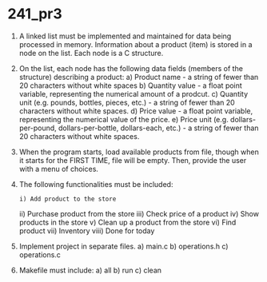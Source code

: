 # 241_pr3

1) A linked list must be implemented and maintained for data being processed in
memory. Information about a product (item) is stored in a node on the list.
Each node is a C structure.

2) On the list, each node has the following data fields (members of the
	structure) describing a product:
	a) Product name - a string of fewer than 20 characters without white spaces
	b) Quantity value - a float point variable, representing the numerical
	amount of a prodcut.
	c) Quantity unit (e.g. pounds, bottles, pieces, etc.) - a string of fewer
	than 20 characters without white spaces.
	d) Price value - a float point variable, representing the numerical value
	of the price.
	e) Price unit (e.g. dollars-per-pound, dollars-per-bottle, dollars-each,
		etc.) - a string of fewer than 20 characters without white spaces.

3) When the program starts, load available products from file, though when it
starts for the FIRST TIME, file will be empty. Then, provide the user with a
menu of choices. 

4) The following functionalities must be included:

	   i) Add product to the store
	  ii) Purchase product from the store
	 iii) Check price of a product
	  iv) Show products in the store
	   v) Clean up a product from the store
	  vi) Find product
	 vii) Inventory
	viii) Done for today

5) Implement project in separate files. 
	a) main.c
	b) operations.h
	c) operations.c

6) Makefile must include:
	a) all
	b) run
	c) clean



